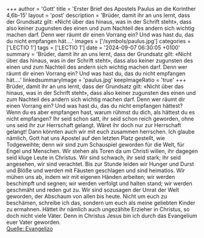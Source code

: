 +++
author = 'Gott'
title = 'Erster Brief des Apostels Paulus an die Korinther 4,6b-15'
layout = 'post'
description = 'Brüder, damit ihr an uns lernt, dass der Grundsatz gilt: «Nicht über das hinaus, was in der Schrift steht», dass also keiner zugunsten des einen und zum Nachteil des andern sich wichtig machen darf. Denn wer räumt dir einen Vorrang ein? Und was hast du, das du nicht empfangen hät....'
images = ['/symbols/paulus.jpg']
categories = ['LECTIO 1']
tags = ['LECTIO 1']
date = '2024-09-07 06:30:05 +0100'
summary = 'Brüder, damit ihr an uns lernt, dass der Grundsatz gilt: «Nicht über das hinaus, was in der Schrift steht», dass also keiner zugunsten des einen und zum Nachteil des andern sich wichtig machen darf. Denn wer räumt dir einen Vorrang ein? Und was hast du, das du nicht empfangen hät....'
linkedsummaryImage = 'paulus.jpg'
keepImageRatio = 'true'
+++
Brüder, damit ihr an uns lernt, dass der Grundsatz gilt: «Nicht über das hinaus, was in der Schrift steht», dass also keiner zugunsten des einen und zum Nachteil des andern sich wichtig machen darf.
Denn wer räumt dir einen Vorrang ein? Und was hast du, das du nicht empfangen hättest? Wenn du es aber empfangen hast, warum rühmst du dich, als hättest du es nicht empfangen?
Ihr seid schon satt, ihr seid schon reich geworden, ohne uns seid ihr zur Herrschaft gelangt.<!--more--> Wäret ihr doch nur zur Herrschaft gelangt! Dann könnten auch wir mit euch zusammen herrschen.
Ich glaube nämlich, Gott hat uns Apostel auf den letzten Platz gestellt, wie Todgeweihte; denn wir sind zum Schauspiel geworden für die Welt, für Engel und Menschen.
Wir stehen als Toren da um Christi willen, ihr dagegen seid kluge Leute in Christus. Wir sind schwach, ihr seid stark; ihr seid angesehen, wir sind verachtet.
Bis zur Stunde leiden wir Hunger und Durst und Blöße und werden mit Fäusten geschlagen und sind heimatlos.
Wir mühen uns ab, indem wir mit eigenen Händen arbeiten; wir werden beschimpft und segnen; wir werden verfolgt und halten stand;
wir werden geschmäht und reden gut zu. Wir sind sozusagen der Unrat der Welt geworden, der Abschaum von allen bis heute.
Nicht um euch zu beschämen, schreibe ich das, sondern um euch als meine geliebten Kinder zu ermahnen.
Hättet ihr nämlich auch ungezählte Erzieher in Christus, so doch nicht viele Väter. Denn in Christus Jesus bin ich durch das Evangelium euer Vater geworden.<br> [Quelle: Evangelizo](https://evangeliumtagfuertag.org/DE/gospel)